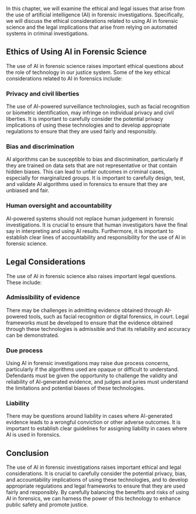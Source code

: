 
In this chapter, we will examine the ethical and legal issues that arise from the use of artificial intelligence (AI) in forensic investigations. Specifically, we will discuss the ethical considerations related to using AI in forensic science and the legal implications that arise from relying on automated systems in criminal investigations.

Ethics of Using AI in Forensic Science
--------------------------------------

The use of AI in forensic science raises important ethical questions about the role of technology in our justice system. Some of the key ethical considerations related to AI in forensics include:

### Privacy and civil liberties

The use of AI-powered surveillance technologies, such as facial recognition or biometric identification, may infringe on individual privacy and civil liberties. It is important to carefully consider the potential privacy implications of using these technologies and to develop appropriate regulations to ensure that they are used fairly and responsibly.

### Bias and discrimination

AI algorithms can be susceptible to bias and discrimination, particularly if they are trained on data sets that are not representative or that contain hidden biases. This can lead to unfair outcomes in criminal cases, especially for marginalized groups. It is important to carefully design, test, and validate AI algorithms used in forensics to ensure that they are unbiased and fair.

### Human oversight and accountability

AI-powered systems should not replace human judgement in forensic investigations. It is crucial to ensure that human investigators have the final say in interpreting and using AI results. Furthermore, it is important to establish clear lines of accountability and responsibility for the use of AI in forensic science.

Legal Considerations
--------------------

The use of AI in forensic science also raises important legal questions. These include:

### Admissibility of evidence

There may be challenges in admitting evidence obtained through AI-powered tools, such as facial recognition or digital forensics, in court. Legal frameworks must be developed to ensure that the evidence obtained through these technologies is admissible and that its reliability and accuracy can be demonstrated.

### Due process

Using AI in forensic investigations may raise due process concerns, particularly if the algorithms used are opaque or difficult to understand. Defendants must be given the opportunity to challenge the validity and reliability of AI-generated evidence, and judges and juries must understand the limitations and potential biases of these technologies.

### Liability

There may be questions around liability in cases where AI-generated evidence leads to a wrongful conviction or other adverse outcomes. It is important to establish clear guidelines for assigning liability in cases where AI is used in forensics.

Conclusion
----------

The use of AI in forensic investigations raises important ethical and legal considerations. It is crucial to carefully consider the potential privacy, bias, and accountability implications of using these technologies, and to develop appropriate regulations and legal frameworks to ensure that they are used fairly and responsibly. By carefully balancing the benefits and risks of using AI in forensics, we can harness the power of this technology to enhance public safety and promote justice.
